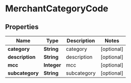 
# MerchantCategoryCode

## Properties
Name | Type | Description | Notes
------------ | ------------- | ------------- | -------------
**category** | **String** | category |  [optional]
**description** | **String** | description |  [optional]
**mcc** | **Integer** | mcc |  [optional]
**subcategory** | **String** | subcategory |  [optional]



